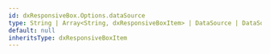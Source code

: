 ```yaml
---
id: dxResponsiveBox.Options.dataSource
type: String | Array<String, dxResponsiveBoxItem> | DataSource | DataSource_Options
default: null
inheritsType: dxResponsiveBoxItem
---
```

